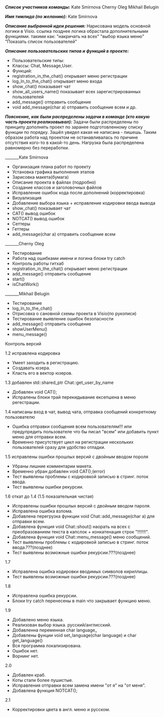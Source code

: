 _______Список участников команды:_______
Kate Smirnova
Cherny Oleg
Mikhail Belugin

_______Имя тимлида (по желанию):_______
Kate Smirnova

_______Описание выбранной идеи решения:_______
Нарисована модель основной логики  в Visio. ссылка
позднее логика обрастала дополнительными функциями.
такими как:
"накричать на всех"
"выбор языка меню"
"Показать список пользователей"

_______Описание пользовательских типов и функций в проекте:_______
- Пользовательские типы:
- Классы: Chat, Message,User.
- Функций:
- registration_in_the_chat() открывает меню регистрации
- log_ln_to_the_chat() открывает меню входа
- show_chat() показывает чат
- show_all_users_name() показывает всех зарегистрированных пользователей
- add_message() отправить сообщение
- void add_message(char a) отправить сообщение всем
и др.

_______Пояснение, как были распределены задачи в команде (кто какую часть проекта реализовывал):_______
Задачи были распределены по принципу дополнять проект по заранее подготовленному
списку функции по порядку. Зашёл увидел какая не написана - пишешь. Таким образом работа над проектом
не останавливалась по причине отсутствия кого-то в какой-то день.  Нагрузка была распределена равномерно без переработки.

_______Kate Smirnova
- Организация плана работ по проекту
- Установка графика выполнения этапов
- Зарисовка макета(бумага)
- Описание проекта в файлах (подробно)
- Создание классов и заголовочных файлов
- Исправление ошибок кода после дополнений (корректировка)
- Визуализация
- Добавление выбора языка + исправление кодировки ввода вывода
- show_chat() показывает чат
- CAT() вывод ошибок
- NOTCAT() вывод ошибок
- Сеттеры
- Геттеры
- add_message(char a) отправить сообщение всем

_______Cherny Oleg
- Тестирование
- Работа над ошибками имени и логина блоки try catch
- Контроль работы гитхаб
- registration_in_the_chat() открывает меню регистрации
- add_message() отправить сообщение
- start()
- isChatWork()

_______Mikhail Belugin
- Тестирование
- log_ln_to_the_chat()
- Отрисовка о сановной схемы проекта в Visio(по рукописи)
- Тестирование выявление ошибок безопасности
- add_message() отправить сообщение
- showUserMenu()
- menu_message()

Контроль версий

1.2 исправлена кодировка
- Умеет заходить в регистрацию.
- Создавать юзера.
- Класть его в вектор юзеров.

1.3 добавлен std::shared_ptr<User> Chat::get_user_by_name
- Добавлен void CAT();
- Испралены блоки трай перекидывание ексепшена в меню регестрации.
  
1.4 написаны вход в чат, вывод чата, отправка сообщений конкретному пользователю
- Ошибка отправки сообщения всем пользователям!!! или предупредить пользователе что бы писал "всем" или добавить пункт меню для отправки всем.
- Временно присутствует цикл на регистрации нескольких пользователей сразу для удобство отладки.

1.5 исправлены ошибки прошлых версий с двойным вводом пороля
- Убраны лишние комментарии макета.
- Временно убран добавлен void CAT();(error)
- Тест выявлены проблемы с кодировкой записью в стринг. поток ввода.
- Тест выявлены ошибки рекурсии.
  
1.6 откат до 1.4 (1.5 показательная чистая)
- Исправлены ошибки прошлых версий с двойным вводом пароля.
- Исправлена ошибка взлома.
- Добавлена перегрузка функции void Chat::add_message(char a) для отправки всем.
- Добавлена функция void Chat::shout() наорать на всех с преобразованием текста в капслок + конкатенация строк "!!!!!!!".
- Добавлена функция void Chat::menu_message() меню сообщений.
- Тест выявлены проблемы с кодировкой записью в стринг. поток ввода.???(позднее)
- Тест выявлены возможные ошибки рекурсии.???(позднее)
 
1.7
- Исправлена ошибка кодировки вводимых символов кириллицы.
- Тест выявлены возможные ошибки рекурсии.???(позднее)

1.8
- Исправлена ошибка рекурсии.
- Блоки try catch перенесены в main что закрывает функцию меню.

1.9
- Добавлено меню языка.
- Реализован выбор языка. русский/англисский.
- Добавленна переменная char language_
- Добавлены фунции void set_language(char language) и char get_language()
- Вся программа локализирована.
- Ошибок нет.
- Ворнинг нет.
  
2.0
- Добавлен краб.
- Коты стали более пушистые.
- Исправления отправки всем замена имени "от я" на "от меня".
- Добавлена функция NOTCAT();

2.1
- Корректировки цвета в англ. меню и русском.
